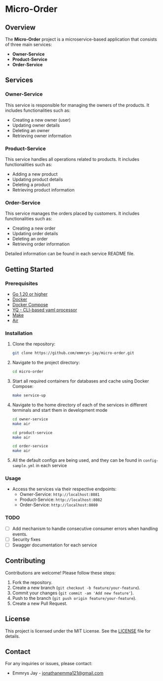 # Micro-Order

## Overview
The **Micro-Order** project is a microservice-based application that consists of three main services:
- **Owner-Service**
- **Product-Service**
- **Order-Service**

## Services

### Owner-Service
This service is responsible for managing the owners of the products. It includes functionalities such as:
- Creating a new owner (user)
- Updating owner details
- Deleting an owner
- Retrieving owner information

### Product-Service
This service handles all operations related to products. It includes functionalities such as:
- Adding a new product
- Updating product details
- Deleting a product
- Retrieving product information

### Order-Service
This service manages the orders placed by customers. It includes functionalities such as:
- Creating a new order
- Updating order details
- Deleting an order
- Retrieving order information

Detailed information can be found in each service README file.

## Getting Started

### Prerequisites
- [Go 1.20 or higher](https://go.dev/)
- [Docker](https://www.docker.com/)
- [Docker Compose](https://docs.docker.com/compose/)
- [YQ - CLI-based yaml processor](https://github.com/mikefarah/yq)
- [Make](https://www.gnu.org/software/make/)
- [Air](https://github.com/air-verse/air)

### Installation
1. Clone the repository:
    ```sh
    git clone https://github.com/emmrys-jay/micro-order.git
    ```
2. Navigate to the project directory:
    ```sh
    cd micro-order
    ```
3. Start all required containers for databases and cache using Docker Compose:
    ```sh
    make service-up
    ```
4. Navigate to the home directory of each of the services in different terminals and start them in development mode
    ```sh
    cd owner-service
    make air

    cd product-service
    make air

    cd order-service
    make air
    ```
5. All the default configs are being used, and they can be found in `config-sample.yml` in each service 

### Usage
- Access the services via their respective endpoints:
  - Owner-Service: `http://localhost:8081`
  - Product-Service: `http://localhost:8082`
  - Order-Service: `http://localhost:8080`

### TODO
- [ ] Add mechanism to handle consecutive consumer errors when handling events.
- [ ] Security fixes
- [ ] Swagger documentation for each service

## Contributing
Contributions are welcome! Please follow these steps:
1. Fork the repository.
2. Create a new branch (`git checkout -b feature/your-feature`).
3. Commit your changes (`git commit -am 'Add new feature'`).
4. Push to the branch (`git push origin feature/your-feature`).
5. Create a new Pull Request.

## License
This project is licensed under the MIT License. See the [LICENSE](LICENSE) file for details.

## Contact
For any inquiries or issues, please contact:
- Emmrys Jay - [jonathanemma121@gmail.com](jonathanemma121@gmail.com)
